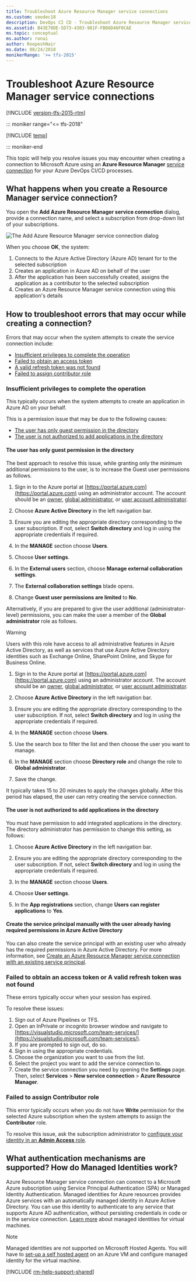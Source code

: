 ```yaml
---
title: Troubleshoot Azure Resource Manager service connections
ms.custom: seodec18
description: DevOps CI CD - Troubleshoot Azure Resource Manager service connections in Azure Pipelines and Team Foundation Server (TFS)
ms.assetid: B43E78DE-5D73-4303-981F-FB86D46F0CAE
ms.topic: conceptual
ms.author: ronai
author: RoopeshNair
ms.date: 08/24/2018
monikerRange: '>= tfs-2015'
---
```


# Troubleshoot Azure Resource Manager service connections

[!INCLUDE [version-tfs-2015-rtm](../includes/version-tfs-2015-rtm.md)]

::: moniker range="<= tfs-2018"

[!INCLUDE [temp](../includes/concept-rename-note.md)]

::: moniker-end

This topic will help you resolve issues you may encounter when creating
a connection to Microsoft Azure using an **Azure Resource Manager**
[service connection](../library/service-endpoints.md) for your Azure DevOps CI/CD processes.

<a name="whathappens"></a>

## What happens when you create a Resource Manager service connection?

You open the **Add Azure Resource Manager service connection** dialog,
provide a connection name, and select a subscription from drop-down
list of your subscriptions.

![The Add Azure Resource Manager service connection dialog](media/azure-rm-endpoint/endpoint-01.png)

When you choose **OK**, the system:

1.  Connects to the Azure Active Directory (Azure AD) tenant for to the selected subscription
1.  Creates an application in Azure AD on behalf of the user
1.  After the application has been successfully created, assigns the application as a contributor to the selected subscription
1.  Creates an Azure Resource Manager service connection using this application's details

<a name="troubleshoot"></a>

## How to troubleshoot errors that may occur while creating a connection?

Errors that may occur when the system attempts to create the service connection include:

* [Insufficient privileges to complete the operation](#privileges)
* [Failed to obtain an access token](#sessionexpired)
* [A valid refresh token was not found](#sessionexpired)
* [Failed to assign contributor role](#contributorrole)

<a name="privileges"></a>

### Insufficient privileges to complete the operation

This typically occurs when the system attempts to create an
application in Azure AD on your behalf.

This is a permission issue that may be due to the following causes:

* [The user has only guest permission in the directory](#guestonly)
* [The user is not authorized to add applications in the directory](#notauthtoadd)

<a name="guestonly"></a>

#### The user has only guest permission in the directory

The best approach to resolve this issue, while granting only the minimum additional permissions
to the user, is to increase the Guest user permissions as follows.

1.  Sign in to the Azure portal at [https://portal.azure.com](https://portal.azure.com) using an administrator account.
    The account should be an [owner](/azure/role-based-access-control/built-in-roles#owner),
    [global administrator](/azure/active-directory/active-directory-assign-admin-roles-azure-portal#global-administrator--company-administrator), or
    [user account administrator](/azure/active-directory/active-directory-assign-admin-roles-azure-portal#user-administrator-permissions).

1.  Choose **Azure Active Directory** in the left navigation bar.

1.  Ensure you are editing the appropriate directory corresponding to the user subscription. If not, select **Switch directory** and log in using the appropriate credentials if required.

1.  In the **MANAGE** section choose **Users**.

1.  Choose **User settings**.

1.  In the **External users** section, choose **Manage external collaboration settings**.

1.  The **External collaboration settings** blade opens.

1.  Change **Guest user permissions are limited** to **No**.

Alternatively, if you are prepared to give the user additional (administrator-level) permissions,
you can make the user a member of the **Global administrator** role as follows.

> [!WARNING]
> Users with this role have access to all administrative features in Azure Active Directory, as well as services that use Azure Active Directory identities such as Exchange Online, SharePoint Online, and Skype for Business Online.

1.  Sign in to the Azure portal at [https://portal.azure.com](https://portal.azure.com) using an administrator account.
    The account should be an [owner](/azure/role-based-access-control/built-in-roles#owner),
    [global administrator](/azure/active-directory/active-directory-assign-admin-roles-azure-portal#global-administrator--company-administrator), or
    [user account administrator](/azure/active-directory/active-directory-assign-admin-roles-azure-portal#user-administrator-permissions).

1.  Choose **Azure Active Directory** in the left navigation bar.

1.  Ensure you are editing the appropriate directory corresponding to the user subscription. If not, select **Switch directory** and log in using the appropriate credentials if required.

1.  In the **MANAGE** section choose **Users**.

1.  Use the search box to filter the list and then choose the user you want to manage.

1.  In the **MANAGE** section choose **Directory role** and change the role to **Global administrator**.

1.  Save the change.

It typically takes 15 to 20 minutes to apply the changes globally.
After this period has elapsed, the user can retry creating the service connection.

<a name="notauthtoadd"></a>

#### The user is not authorized to add applications in the directory

You must have permission to add integrated applications in the directory.
The directory administrator has permission to change this setting, as follows:

1.  Choose **Azure Active Directory** in the left navigation bar.

1.  Ensure you are editing the appropriate directory corresponding to the user subscription. If not, select **Switch directory** and log in using the appropriate credentials if required.

1.  In the **MANAGE** section choose **Users**.

1.  Choose **User settings**.

1.  In the **App registrations** section, change **Users can register applications** to **Yes**.

#### Create the service principal manually with the user already having required permissions in Azure Active Directory

You can also create the service principal with an existing user who already has the required permissions in Azure Active Directory. For more information, see [Create an Azure Resource Manager service connection with an existing service principal](../library/connect-to-azure.md#create-an-azure-resource-manager-service-connection-with-an-existing-service-principal).

<a name="sessionexpired"></a>

### Failed to obtain an access token or A valid refresh token was not found

These errors typically occur when your session has expired.

To resolve these issues:

1.  Sign out of Azure Pipelines or TFS.
1.  Open an InPrivate or incognito browser window and navigate to [https://visualstudio.microsoft.com/team-services/](https://visualstudio.microsoft.com/team-services/).
1.  If you are prompted to sign out, do so.
1.  Sign in using the appropriate credentials.
1.  Choose the organization you want to use from the list.
1.  Select the project you want to add the service connection to.
1.  Create the service connection you need by opening the **Settings** page. Then, select **Services** > **New service connection** > **Azure Resource Manager**.

<a name="contributorrole"></a>

### Failed to assign Contributor role

This error typically occurs when you do not have **Write** permission
for the selected Azure subscription when the system attempts to assign
the **Contributor** role.

To resolve this issue, ask the subscription administrator to
[configure your identity in an **Admin Access** role](/azure/active-directory/fundamentals/active-directory-users-assign-role-azure-portal).

## What authentication mechanisms are supported? How do Managed Identities work?

Azure Resource Manager service connection can connect to a Microsoft Azure subscription using Service Principal Authentication (SPA) or Managed Identity Authentication.
Managed identities for Azure resources provides Azure services with an automatically managed identity in Azure Active Directory. You can use this identity to authenticate to any service that supports Azure AD authentication, without persisting credentials in code or in the service connection. [Learn more](/azure/active-directory/managed-identities-azure-resources/qs-configure-portal-windows-vm) about managed identities for virtual machines.

> [!NOTE]
>
> Managed identities are not supported on Microsoft Hosted Agents. You will have to [set-up a self hosted agent](/azure/devops/pipelines/agents/agents?view=azure-devops#install) on an Azure VM and configure managed identity for the virtual machine.

[!INCLUDE [rm-help-support-shared](../includes/rm-help-support-shared.md)]
